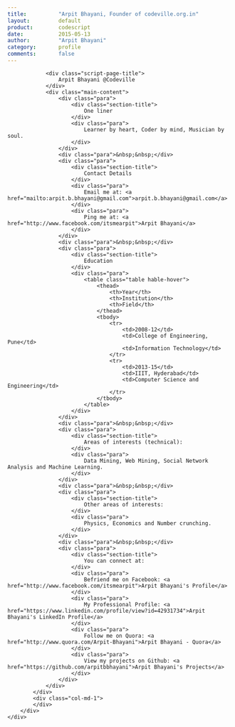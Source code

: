 ```yaml
---
title:          "Arpit Bhayani, Founder of codeville.org.in"
layout:         default
product:        codescript
date:			2015-05-13
author:			"Arpit Bhayani"
category:		profile
comments:		false
---
```


<div class="">
    <div class="container">
        <div class="row">
            <div class="col-md-1">
            </div>
            <div class="col-md-10">

                <div class="script-page-title">
                    Arpit Bhayani @Codeville
                </div>
                <div class="main-content">
                    <div class="para">
                        <div class="section-title">
                            One liner
                        </div>
                        <div class="para">
                            Learner by heart, Coder by mind, Musician by soul.
                        </div>
                    </div>
                    <div class="para">&nbsp;&nbsp;</div>
                    <div class="para">
                        <div class="section-title">
                            Contact Details
                        </div>
                        <div class="para">
                            Email me at: <a href="mailto:arpit.b.bhayani@gmail.com">arpit.b.bhayani@gmail.com</a>
                        </div>
                        <div class="para">
                            Ping me at: <a href="http://www.facebook.com/itsmearpit">Arpit Bhayani</a>
                        </div>
                    </div>
                    <div class="para">&nbsp;&nbsp;</div>
                    <div class="para">
                        <div class="section-title">
                            Education
                        </div>
                        <div class="para">
                            <table class="table hable-hover">
                                <thead>
                                    <th>Year</th>
                                    <th>Institution</th>
                                    <th>Field</th>
                                </thead>
                                <tbody>
                                    <tr>
                                        <td>2008-12</td>
                                        <td>College of Engineering, Pune</td>
                                        <td>Information Technology</td>
                                    </tr>
                                    <tr>
                                        <td>2013-15</td>
                                        <td>IIIT, Hyderabad</td>
                                        <td>Computer Science and Engineering</td>
                                    </tr>
                                </tbody>
                            </table>
                        </div>
                    </div>
                    <div class="para">&nbsp;&nbsp;</div>
                    <div class="para">
                        <div class="section-title">
                            Areas of interests (technical):
                        </div>
                        <div class="para">
                            Data Mining, Web Mining, Social Network Analysis and Machine Learning.
                        </div>
                    </div>
                    <div class="para">&nbsp;&nbsp;</div>
                    <div class="para">
                        <div class="section-title">
                            Other areas of interests:
                        </div>
                        <div class="para">
                            Physics, Economics and Number crunching.
                        </div>
                    </div>
                    <div class="para">&nbsp;&nbsp;</div>
                    <div class="para">
                        <div class="section-title">
                            You can connect at:
                        </div>
                        <div class="para">
                            Befriend me on Facebook: <a href="http://www.facebook.com/itsmearpit">Arpit Bhayani's Profile</a>
                        </div>
                        <div class="para">
                            My Professional Profile: <a href="https://www.linkedin.com/profile/view?id=42931734">Arpit Bhayani's LinkedIn Profile</a>
                        </div>
                        <div class="para">
                            Follow me on Quora: <a href="http://www.quora.com/Arpit-Bhayani">Arpit Bhayani - Quora</a>
                        </div>
                        <div class="para">
                            View my projects on Github: <a href="https://github.com/arpitbbhayani">Arpit Bhayani's Projects</a>
                        </div>
                    </div>
                </div>
            </div>
            <div class="col-md-1">
            </div>
        </div>
    </div>
</div>